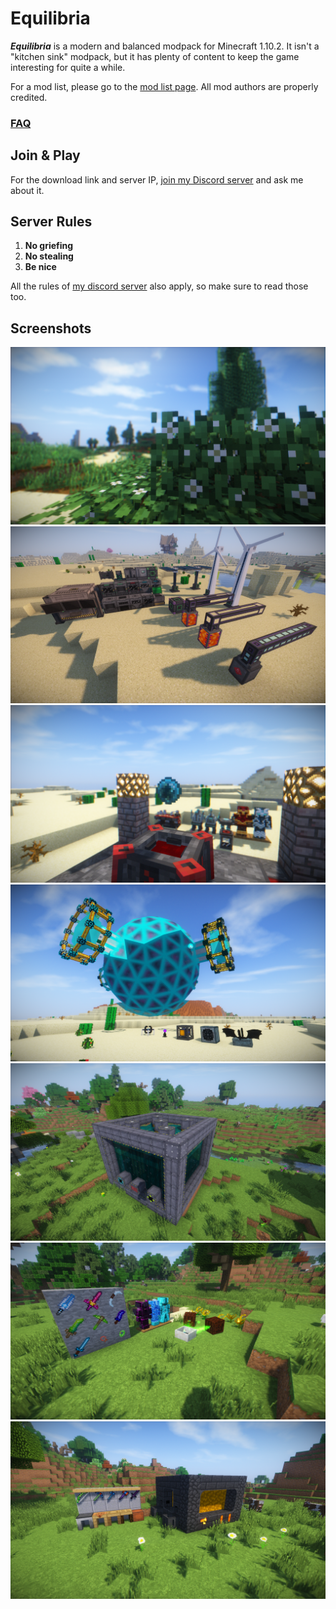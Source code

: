 # Equilibria
***Equilibria*** is a modern and balanced modpack for Minecraft 1.10.2. It isn't a "kitchen sink" modpack, but it has plenty of content to keep the game interesting for quite a while.

For a mod list, please go to the [mod list page](MOD_LIST.md). All mod authors are properly credited.

### [FAQ](faq/INDEX.md)

## Join & Play
For the download link and server IP, [join my Discord server](https://discord.io/rayzrdevofficial) and ask me about it.

## Server Rules
1. **No griefing**
2. **No stealing**
3. **Be nice**

All the rules of [my discord server](https://discord.io/rayzrdevofficial) also apply, so make sure to read those too.

## Screenshots

![Terrain](previews/0-Terrain.png)
![Mekanism](previews/1-Mekanism.png)
![Blood Magic](previews/2-Blood%20Magic.png)
![Draconic Evolution](previews/3-Draconic%20Evolution.png)
![Big Reactors](previews/4-Big%20Reactors.png)
![Botania](previews/5-Botania.png)
![Tinkers' Construct](previews/6-TConstruct.png)
